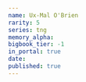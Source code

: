 ```yaml
---
name: Ux-Mal O'Brien
rarity: 5
series: tng
memory_alpha:
bigbook_tier: -1
in_portal: true
date:
published: true
---
```



